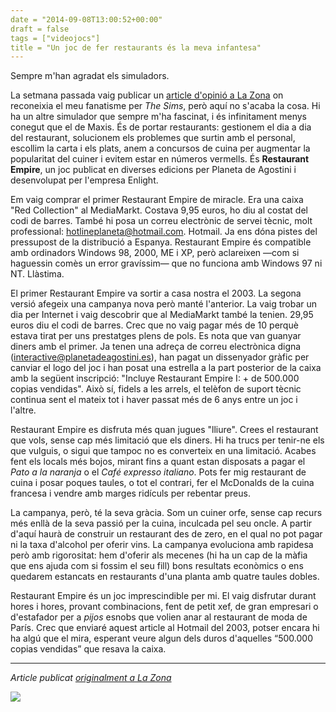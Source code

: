 ```yaml
---
date = "2014-09-08T13:00:52+00:00"
draft = false
tags = ["videojocs"]
title = "Un joc de fer restaurants és la meva infantesa"
---
```

Sempre m'han agradat els simuladors. 

<!-- more -->

La setmana passada vaig publicar un [article d'opinió a La Zona](http://www.lazona.cat/2014/09/demo-amor-sims/) on reconeixia el meu fanatisme per *The Sims*, però aquí no s'acaba la cosa. Hi ha un altre simulador que sempre m'ha fascinat, i és infinitament menys conegut que el de Maxis. És de portar restaurants: gestionem el dia a dia del restaurant, solucionem els problemes que surtin amb el personal, escollim la carta i els plats, anem a concursos de cuina per augmentar la popularitat del cuiner i evitem estar en números vermells. És **Restaurant Empire**, un joc publicat en diverses edicions per Planeta de Agostini i desenvolupat per l'empresa Enlight.

Em vaig comprar el primer Restaurant Empire de miracle. Era una caixa "Red Collection" al MediaMarkt. Costava 9,95 euros, ho diu al costat del codi de barres. També hi posa un correu electrònic de servei tècnic, molt professional: hotlineplaneta@hotmail.com. Hotmail. Ja ens dóna pistes del pressupost de la distribució a Espanya. Restaurant Empire és compatible amb ordinadors Windows 98, 2000, ME i XP, però aclareixen —com si haguessin comès un error gravíssim— que no funciona amb Windows 97 ni NT. Llàstima. 

El primer Restaurant Empire va sortir a casa nostra el 2003. La segona versió afegeix una campanya nova però manté l'anterior. La vaig trobar un dia per Internet i vaig descobrir que al MediaMarkt també la tenien. 29,95 euros diu el codi de barres. Crec que no vaig pagar més de 10 perquè estava tirat per uns prestatges plens de pols. Es nota que van guanyar diners amb el primer. Ja tenen una adreça de correu electrònica digna (interactive@planetadeagostini.es), han pagat un dissenyador gràfic per canviar el logo del joc i han posat una estrella a la part posterior de la caixa amb la següent inscripció: "Incluye Restaurant Empire I: + de 500.000 copias vendidas". Això sí, fidels a les arrels, el telèfon de suport tècnic continua sent el mateix tot i haver passat més de 6 anys entre un joc i l'altre. 

Restaurant Empire es disfruta més quan jugues "lliure". Crees el restaurant que vols, sense cap més limitació que els diners. Hi ha trucs per tenir-ne els que vulguis, o sigui que tampoc no es converteix en una limitació. Acabes fent els locals més bojos, mirant fins a quant estan disposats a pagar el *Pato a la naranja* o el *Café expresso italiano*. Pots fer mig restaurant de cuina i posar poques taules, o tot el contrari, fer el McDonalds de la cuina francesa i vendre amb marges ridículs per rebentar preus. 

La campanya, però, té la seva gràcia. Som un cuiner orfe, sense cap recurs més enllà de la seva passió per la cuina, inculcada pel seu oncle. A partir d'aquí haurà de construir un restaurant des de zero, en el qual no pot pagar ni la taxa d'alcohol per oferir vins. La campanya evoluciona amb rapidesa però amb rigorositat: hem d'oferir als mecenes (hi ha un cap de la màfia que ens ajuda com si fossim el seu fill) bons resultats econòmics o ens quedarem estancats en restaurants d'una planta amb quatre taules dobles. 

Restaurant Empire és un joc imprescindible per mi. El vaig disfrutar durant hores i hores, provant combinacions, fent de petit xef, de gran empresari o d'estafador per a *pijos* esnobs que volien anar al restaurant de moda de París. Crec que enviaré aquest article al Hotmail del 2003, potser encara hi ha algú que el mira, esperant veure algun dels duros d'aquelles “500.000 copias vendidas” que resava la caixa.

------------------

*Article publicat [originalment a La Zona](http://www.lazona.cat/?p=4099)*

<img id="splash" src="https://farm4.staticflickr.com/3911/14969311550_beb52d6a60_h.jpg"/>